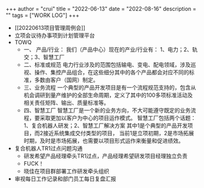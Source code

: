 +++
author = "crui"
title = "2022-06-13"
date = "2022-08-16"
description = ""
tags = ["WORK LOG"]
+++

- [[20220613项目管理周例会]]
- 立项会议待办事项到计划管理平台
- TOWQ
	-  一、  产品/行业：
	我们（产品中心）现在的产业/行业有：  1、电力；2、轨交；3、智慧工厂  
	- 二、标准或规范
	电力行业涉及的范围包括输电、变电、配电领域，涉及巡视、操作、集控产品组合，在这些细分其中的各个产品都会对应不同的标准，多数由客户（国网）制定。
	- 三、业务流程
	一个典型的产品开发项目是有一个流程规范支持的，包含从机会调研到量产维护的全部生命周期，定义了其中的100多项标准活动及相关责任矩阵、输出、质量标准等。
	- 四、智慧工厂
	智慧工厂是一个新的业务方向，不大可能遵守既定的业务流程，要采取更加以客户为中心的项目运作模式。
	智慧工厂包括两个话题：1、复合机器人研发；2、智慧工厂解决方案
	其中1是个典型的产品开发项目，而2接近系统集成交付类型的项目，
	当前1是立项初期，2是市场拓展时期，及时是市场拓展，也需要以项目形式运作来衡量和促进绩效。
- 复合机器人TR1过点问题沟通
	- 研发希望产品经理牵头TR1过点，产品经理希望研发项目经理独立负责
	- FUCK！
	- 晓佳在项目群部署工作研发牵头组织
- 审视每日工作记录和部门员工每日复盘汇报